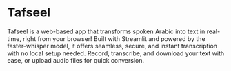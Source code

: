 # Tafseel
Tafseel is a web-based app that transforms spoken Arabic into text in real-time, right from your browser! Built with Streamlit and powered by the faster-whisper model, it offers seamless, secure, and instant transcription with no local setup needed. Record, transcribe, and download your text with ease, or upload audio files for quick conversion.
